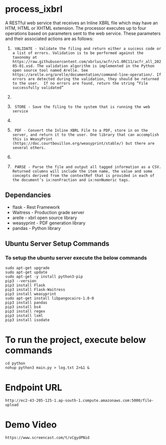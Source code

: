 # process_ixbrl

A RESTful web service that receives an Inline XBRL file which may have an HTM, HTML or XHTML extension. The processor executes up to four operations based on parameters sent to the web service. These parameters and their associated actions are as follows:

1.  	VALIDATE - Validate the filing and return either a success code or a list of errors. Validation is to be performed against the taxonomy at https://raw.githubusercontent.com/xbrlus/acfr/v1.0RC11/acfr_all_2021-05-01.xsd. The validation algorithm is implemented in the Python open source tool named Arelle. See https://arelle.org/arelle/documentation/command-line-operation/. If errors are detected during the validation, they should be returned to the user.  If no errors are found, return the string “File successfully validated”
2.  	
3.  	STORE - Save the filing to the system that is running the web service
4.  	
5.  	PDF - Convert the Inline XBRL File to a PDF, store in on the server, and return it to the user. One library that can accomplish this is WeasyPrint (https://doc.courtbouillon.org/weasyprint/stable/) but there are several others.
6.  	
7.  	PARSE - Parse the file and output all tagged information as a CSV. Returned columns will include the item name, the value and some concepts derived from the contextRef that is provided in each of the document’s ix:nonFraction and ix:nonNumeric tags. 

## Dependancies  
- flask - Rest Framework  
- Waitress - Production grade server  
- arelle - xbrl open source library
- weasyprint - PDF generation library
- pandas - Python library

## Ubuntu Server Setup Commands  
### To setup the ubuntu server execute the below commands  
    sudo apt-get upgrade  
    sudo apt-get update  
    sudo apt-get -y install python3-pip  
    pip3 --version  
    pip3 install Flask  
    pip3 install Flask-Waitress  
    pip3 install weasyprint  
    sudo apt-get install libpangocairo-1.0-0  
    pip3 install pandas  
    pip3 install bs4  
    pip3 install regex  
    pip3 install lxml  
    pip3 install isodate  
    
 # To run the project, execute below commands  
    cd python  
    nohup python3 main.py > log.txt 2>&1 &  
    
# Endpoint URL
    http://ec2-43-205-125-1.ap-south-1.compute.amazonaws.com:5000/file-upload

# Demo Video
    https://www.screencast.com/t/vCgydPNid
